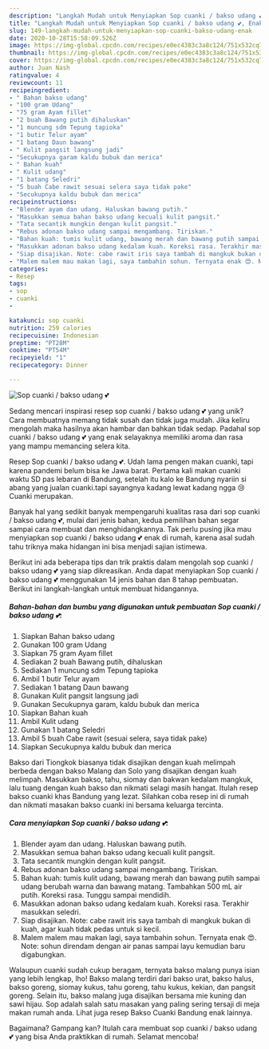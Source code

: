 ```yaml
---
description: "Langkah Mudah untuk Menyiapkan Sop cuanki / bakso udang 💕, Enak"
title: "Langkah Mudah untuk Menyiapkan Sop cuanki / bakso udang 💕, Enak"
slug: 149-langkah-mudah-untuk-menyiapkan-sop-cuanki-bakso-udang-enak
date: 2020-10-28T15:58:09.526Z
image: https://img-global.cpcdn.com/recipes/e0ec4383c3a8c124/751x532cq70/sop-cuanki-bakso-udang-💕-foto-resep-utama.jpg
thumbnail: https://img-global.cpcdn.com/recipes/e0ec4383c3a8c124/751x532cq70/sop-cuanki-bakso-udang-💕-foto-resep-utama.jpg
cover: https://img-global.cpcdn.com/recipes/e0ec4383c3a8c124/751x532cq70/sop-cuanki-bakso-udang-💕-foto-resep-utama.jpg
author: Juan Nash
ratingvalue: 4
reviewcount: 11
recipeingredient:
- " Bahan bakso udang"
- "100 gram Udang"
- "75 gram Ayam fillet"
- "2 buah Bawang putih dihaluskan"
- "1 muncung sdm Tepung tapioka"
- "1 butir Telur ayam"
- "1 batang Daun bawang"
- " Kulit pangsit langsung jadi"
- "Secukupnya garam kaldu bubuk dan merica"
- " Bahan kuah"
- " Kulit udang"
- "1 batang Seledri"
- "5 buah Cabe rawit sesuai selera saya tidak pake"
- "Secukupnya kaldu bubuk dan merica"
recipeinstructions:
- "Blender ayam dan udang. Haluskan bawang putih."
- "Masukkan semua bahan bakso udang kecuali kulit pangsit."
- "Tata secantik mungkin dengan kulit pangsit."
- "Rebus adonan bakso udang sampai mengambang. Tiriskan."
- "Bahan kuah: tumis kulit udang, bawang merah dan bawang putih sampai udang berubah warna dan bawang matang. Tambahkan 500 mL air putih. Koreksi rasa. Tunggu sampai mendidih."
- "Masukkan adonan bakso udang kedalam kuah. Koreksi rasa. Terakhir masukkan seledri."
- "Siap disajikan. Note: cabe rawit iris saya tambah di mangkuk bukan di kuah, agar kuah tidak pedas untuk si kecil."
- "Malem malem mau makan lagi, saya tambahin sohun. Ternyata enak 😍. Note: sohun direndam dengan air panas sampai layu kemudian baru digabungkan."
categories:
- Resep
tags:
- sop
- cuanki
- 

katakunci: sop cuanki  
nutrition: 259 calories
recipecuisine: Indonesian
preptime: "PT28M"
cooktime: "PT54M"
recipeyield: "1"
recipecategory: Dinner

---
```



![Sop cuanki / bakso udang 💕](https://img-global.cpcdn.com/recipes/e0ec4383c3a8c124/751x532cq70/sop-cuanki-bakso-udang-💕-foto-resep-utama.jpg)

Sedang mencari inspirasi resep sop cuanki / bakso udang 💕 yang unik? Cara membuatnya memang tidak susah dan tidak juga mudah. Jika keliru mengolah maka hasilnya akan hambar dan bahkan tidak sedap. Padahal sop cuanki / bakso udang 💕 yang enak selayaknya memiliki aroma dan rasa yang mampu memancing selera kita.

Resep Sop cuanki / bakso udang 💕. Udah lama pengen makan cuanki, tapi karena pandemi belum bisa ke Jawa barat. Pertama kali makan cuanki waktu SD pas lebaran di Bandung, setelah itu kalo ke Bandung nyariin si abang yang jualan cuanki.tapi sayangnya kadang lewat kadang ngga 😢 Cuanki merupakan.

Banyak hal yang sedikit banyak mempengaruhi kualitas rasa dari sop cuanki / bakso udang 💕, mulai dari jenis bahan, kedua pemilihan bahan segar sampai cara membuat dan menghidangkannya. Tak perlu pusing jika mau menyiapkan sop cuanki / bakso udang 💕 enak di rumah, karena asal sudah tahu triknya maka hidangan ini bisa menjadi sajian istimewa.


Berikut ini ada beberapa tips dan trik praktis dalam mengolah sop cuanki / bakso udang 💕 yang siap dikreasikan. Anda dapat menyiapkan Sop cuanki / bakso udang 💕 menggunakan 14 jenis bahan dan 8 tahap pembuatan. Berikut ini langkah-langkah untuk membuat hidangannya.

<!--inarticleads1-->

##### Bahan-bahan dan bumbu yang digunakan untuk pembuatan Sop cuanki / bakso udang 💕:

1. Siapkan  Bahan bakso udang
1. Gunakan 100 gram Udang
1. Siapkan 75 gram Ayam fillet
1. Sediakan 2 buah Bawang putih, dihaluskan
1. Sediakan 1 muncung sdm Tepung tapioka
1. Ambil 1 butir Telur ayam
1. Sediakan 1 batang Daun bawang
1. Gunakan  Kulit pangsit langsung jadi
1. Gunakan Secukupnya garam, kaldu bubuk dan merica
1. Siapkan  Bahan kuah
1. Ambil  Kulit udang
1. Gunakan 1 batang Seledri
1. Ambil 5 buah Cabe rawit (sesuai selera, saya tidak pake)
1. Siapkan Secukupnya kaldu bubuk dan merica


Bakso dari Tiongkok biasanya tidak disajikan dengan kuah melimpah berbeda dengan bakso Malang dan Solo yang disajikan dengan kuah melimpah. Masukkan bakso, tahu, siomay dan bakwan kedalam mangkuk, lalu tuang dengan kuah bakso dan nikmati selagi masih hangat. Itulah resep bakso cuanki khas Bandung yang lezat. Silahkan coba resep ini di rumah dan nikmati masakan bakso cuanki ini bersama keluarga tercinta. 

<!--inarticleads2-->

##### Cara menyiapkan Sop cuanki / bakso udang 💕:

1. Blender ayam dan udang. Haluskan bawang putih.
1. Masukkan semua bahan bakso udang kecuali kulit pangsit.
1. Tata secantik mungkin dengan kulit pangsit.
1. Rebus adonan bakso udang sampai mengambang. Tiriskan.
1. Bahan kuah: tumis kulit udang, bawang merah dan bawang putih sampai udang berubah warna dan bawang matang. Tambahkan 500 mL air putih. Koreksi rasa. Tunggu sampai mendidih.
1. Masukkan adonan bakso udang kedalam kuah. Koreksi rasa. Terakhir masukkan seledri.
1. Siap disajikan. Note: cabe rawit iris saya tambah di mangkuk bukan di kuah, agar kuah tidak pedas untuk si kecil.
1. Malem malem mau makan lagi, saya tambahin sohun. Ternyata enak 😍. Note: sohun direndam dengan air panas sampai layu kemudian baru digabungkan.


Walaupun cuanki sudah cukup beragam, ternyata bakso malang punya isian yang lebih lengkap, lho! Bakso malang terdiri dari bakso urat, bakso halus, bakso goreng, siomay kukus, tahu goreng, tahu kukus, kekian, dan pangsit goreng. Selain itu, bakso malang juga disajikan bersama mie kuning dan sawi hijau. Sop adalah salah satu masakan yang paling sering tersaji di meja makan rumah anda. Lihat juga resep Bakso Cuanki Bandung enak lainnya. 

Bagaimana? Gampang kan? Itulah cara membuat sop cuanki / bakso udang 💕 yang bisa Anda praktikkan di rumah. Selamat mencoba!

